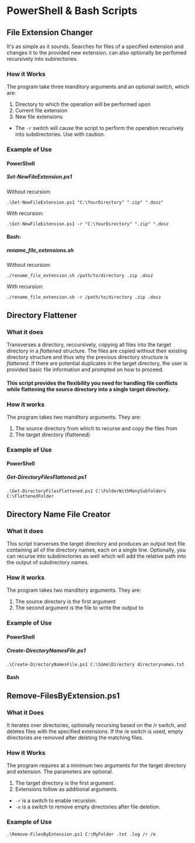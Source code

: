 # PowerShell & Bash Scripts

## File Extension Changer

It's as simple as it sounds. Searches for files of a specified extension and changes it to the provided new extension. can also optionally be perfomed recursively into subirectories.

### How it Works

The program take three manditory arguments and an optional switch, which are:

1. Directory to which the operation will be performed upon
2. Current file extension
3. New file extensions
- The `-r` switch will cause the script to perform the operation recurively into subdirectories. Use with caution.

### Example of Use

#### PowerShell 

##### Set-NewFileExtension.ps1

Without recursion:

```.\Set-NewFileExtension.ps1 "C:\YourDirectory" ".zip" ".dosz"```

With recursion:

```.\Set-NewFileExtension.ps1 -r "C:\YourDirectory" ".zip" ".dosz```

#### Bash:

##### rename_file_extensions.sh

Without recursion:

```./rename_file_extension.sh /path/to/directory .zip .dosz```

With recursion:

```./rename_file_extension.sh -r /path/to/directory .zip .dosz```

## Directory Flattener

### What it does

Transverses a directory, reccursively, copying all files into the target directory in a *flattened* structure. The files are copied without their existing directory structure and thus why the previous directory structure is *flattened*. If there are potential duplicates in the target directory, the user is provided basic file information and prompted on how to proceed.

#### This script provides the flexibility you need for handling file conflicts while flattening the source directory into a single target directory.

### How it works

The program takes two manditory arguments. They are:

1. The source directory from which to recurse and copy the files from
2. The target directory (flattened)

### Example of Use

#### PowerShell

##### Get-DirectoryFilesFlattened.ps1

```.\Get-DirectoryFilesFlattened.ps1 C:\FolderWithManySubfolders C:\FlattenedFolder```

## Directory Name File Creator

### What it does

This script tranverses the target directory and produces an output text file containing all of the directory names, each on a single line. Optionally, you can recurse into subdirectories as well which will add the relative path into the output of subdirectory names.

### How it works

The program takes two manditory arguments. They are:

1. The source directory is the first argument
2. The second argument is the file to write the output to

### Example of Use

#### PowerShell

##### Create-DirectoryNamesFile.ps1

```.\Create-DirectoryNamesFile.ps1 C:\Some\Directory directorynames.txt```

#### Bash

## Remove-FilesByExtension.ps1

### What it Does

It iterates over directories, optionally recursing based on the /r switch, and deletes files with the specified extensions.
If the /e switch is used, empty directories are removed after deleting the matching files.

### How it Works

The program requires at a minimum two arguments for the target directory and extension. The parameters are optional.

1. The target directory is the first argument.
2. Extensions follow as additional arguments.
- `-r` is a switch to enable recursion.
- `-e` is a switch to remove empty directories after file deletion.

### Example of Use

```.\Remove-FilesByExtension.ps1 C:\MyFolder .txt .log /r /e```